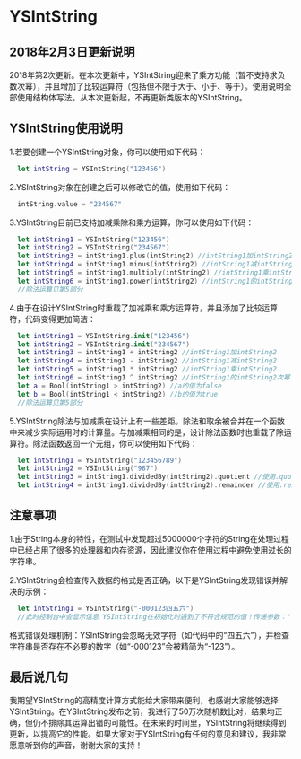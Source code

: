 # YSIntString

## 2018年2月3日更新说明
2018年第2次更新。在本次更新中，YSIntString迎来了乘方功能（暂不支持求负数次幂），并且增加了比较运算符（包括但不限于大于、小于、等于）。使用说明全部使用结构体写法。从本次更新起，不再更新类版本的YSIntString。

## YSIntString使用说明
1.若要创建一个YSIntString对象，你可以使用如下代码：
```Swift
  let intString = YSIntString("123456")
```
2.YSIntString对象在创建之后可以修改它的值，使用如下代码：
```Swift
  intString.value = "234567"
```
3.YSIntString目前已支持加减乘除和乘方运算，你可以使用如下代码：
```Swift
  let intString1 = YSIntString("123456")
  let intString2 = YSIntString("234567")
  let intString3 = intString1.plus(intString2) //intString1加intString2
  let intString4 = intString1.minus(intString2) //intString1减intString2
  let intString5 = intString1.multiply(intString2) //intString1乘intString2
  let intString6 = intString1.power(intString2) //intString1的intString2次幂
  //除法运算见第5部分
```
4.由于在设计YSIntString时重载了加减乘和乘方运算符，并且添加了比较运算符，代码变得更加简洁：
```Swift
  let intString1 = YSIntString.init("123456")
  let intString2 = YSIntString.init("234567")
  let intString3 = intString1 + intString2 //intString1加intString2
  let intString4 = intString1 - intString2 //intString1减intString2
  let intString5 = intString1 * intString2 //intString1乘intString2
  let intString6 = intString1 ^ intString2 //intString1的intString2次幂
  let a = Bool(intString1 > intString2) //a的值为false
  let b = Bool(intString1 < intString2) //b的值为true
  //除法运算见第5部分
```
5.YSIntString除法与加减乘在设计上有一些差距。除法和取余被合并在一个函数中来减少实际运用时的计算量。与加减乘相同的是，设计除法函数时也重载了除运算符。除法函数返回一个元组，你可以使用如下代码：
```Swift
  let intString1 = YSIntString("123456789")
  let intString2 = YSIntString("987")
  let intString3 = intString1.dividedBy(intString2).quotient //使用.quotient来获取整除结果
  let intString4 = intString1.dividedBy(intString2).remainder //使用.remainder来获取取余结果
```

## 注意事项
1.由于String本身的特性，在测试中发现超过5000000个字符的String在处理过程中已经占用了很多的处理器和内存资源，因此建议你在使用过程中避免使用过长的字符串。

2.YSIntString会检查传入数据的格式是否正确，以下是YSIntString发现错误并解决的示例：
```Swift
  let intString1 = YSIntString("-000123四五六")
  //此时控制台中会显示信息 YSIntString在初始化时遇到了不符合规范的值！传递参数："-000123四五六"，传出参数:"-123"
```
格式错误处理机制：YSIntString会忽略无效字符（如代码中的“四五六”），并检查字符串是否存在不必要的数字（如“-000123”会被精简为“-123”）。

## 最后说几句
我期望YSIntString的高精度计算方式能给大家带来便利，也感谢大家能够选择YSIntString。在YSIntString发布之前，我进行了50万次随机数比对，结果均正确，但仍不排除其运算出错的可能性。在未来的时间里，YSIntString将继续得到更新，以提高它的性能。如果大家对于YSIntString有任何的意见和建议，我非常愿意听到你的声音，谢谢大家的支持！
